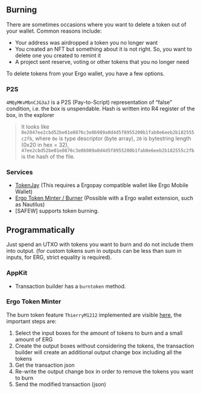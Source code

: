 ## Burning

There are sometimes occasions where you want to delete a token out of your wallet. Common reasons include:

- Your address was airdropped a token you no longer want
- You created an NFT but something about it is not right. So, you want to delete one you created to remint it
- A project sent reserve, voting or other tokens that you no longer need

To delete tokens from your Ergo wallet, you have a few options.



### P2S

`4MQyMKvMbnCJG3aJ` is a P2S (Pay-to-Script) representation of “false” condition, i.e. the box is unspendable. Hash is written into R4 register of the box, in the explorer 

> It looks like `0e2047ee2cbd52be01e0876c3e0b989a0d4d5f8955200b1fab0e6eeb2b182555c2fb`, where `0e` is type descriptor (byte array), `20` is bytestring length (0x20 in hex = 32), `47ee2cbd52be01e0876c3e0b989a0d4d5f8955200b1fab0e6eeb2b182555c2fb` is the hash of the file.

### Services

- [TokenJay](https://www.tokenjay.app/app/#burntoken) (This requires a Ergopay compatible wallet like Ergo Mobile Wallet)
- [Ergo Token Minter / Burner](https://github.com/ThierryM1212/ergo-token-minter) (Possible with a Ergo wallet extension, such as Nautilus)
- [SAFEW] supports token burning.

## Programmatically

Just spend an UTXO with tokens you want to burn and do not include them into output. (for custom tokens sum in outputs can be less than sum in inputs, for ERG, strict equality is required). 


### AppKit

- Transaction builder has a `burntoken` method.

### Ergo Token Minter

The burn token feature `ThierryM1212` implemented are visible [here](https://github.com/ThierryM1212/ergo-token-minter/blob/main/src/index.js#L254), the important steps are:

1. Select the input boxes for the amount of tokens to burn and a small amount of ERG
2. Create the output boxes without considering the tokens, the transaction builder will create an additional output change box including all the tokens
3. Get the transaction json
4. Re-write the output change box in order to remove the tokens you want to burn
5. Send the modified transaction (json)

